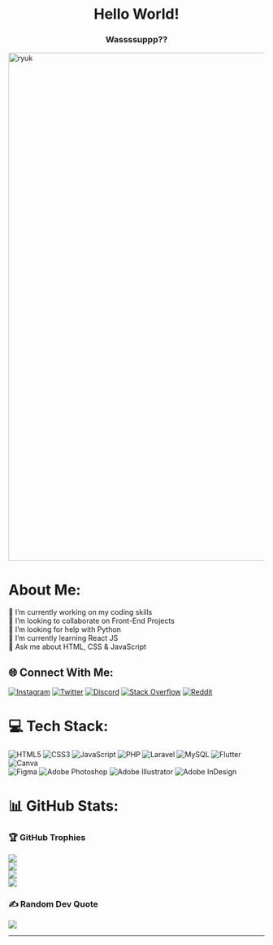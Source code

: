 <h1 align="center">Hello World!</h1>
<h3 align="center" width="800" height="500">Wassssuppp??</h3>
<img align="center" width="1000"alt="ryuk" src="https://media.tenor.com/4J0BMJUnB1MAAAAC/ryuk-death-note.gif"></img>

<!-- ![snake gif](https://github.com/manogya69/manogya69/blob/output/github-contribution-grid-snake.gif) -->

#  About Me:
🔭 I’m currently working on my coding skills<br>👯 I’m looking to collaborate on Front-End Projects<br>🤝 I’m looking for help with Python<br>🌱 I’m currently learning React JS<br>💬 Ask me about HTML, CSS & JavaScript<br>


## 🌐 Connect With Me:
<!-- [![Facebook](https://img.shields.io/badge/Facebook-%231877F2.svg?logo=Facebook&logoColor=white)](https://facebook.com/manogyamanandhar)  -->
[![Instagram](https://img.shields.io/badge/Instagram-%23E4405F.svg?logo=Instagram&logoColor=white)](https://instagram.com/_manogya) 
[![Twitter](https://img.shields.io/badge/Twitter-%231DA1F2.svg?logo=Twitter&logoColor=white)](https://twitter.com/manogya69) 
[![Discord](https://img.shields.io/badge/Discord-%237289DA.svg?logo=discord&logoColor=white)](https://discord.gg/https://discord.gg/sMcbu9qD)
[![Stack Overflow](https://img.shields.io/badge/-Stackoverflow-FE7A16?logo=stack-overflow&logoColor=white)](https://stackoverflow.com/users/ManogyaManandhar)
[![Reddit](https://img.shields.io/badge/Reddit-%23FF4500.svg?logo=Reddit&logoColor=white)](https://reddit.com/user/New_Ebb_4779) 

# 💻 Tech Stack:
![HTML5](https://img.shields.io/badge/html5-%23E34F26.svg?style=for-the-badge&logo=html5&logoColor=white) 
![CSS3](https://img.shields.io/badge/css3-%231572B6.svg?style=for-the-badge&logo=css3&logoColor=white)
![JavaScript](https://img.shields.io/badge/javascript-%23323330.svg?style=for-the-badge&logo=javascript&logoColor=%23F7DF1E)
![PHP](https://img.shields.io/badge/php-%23777BB4.svg?style=for-the-badge&logo=php&logoColor=white)
![Laravel](https://img.shields.io/badge/laravel-%23FF2D20.svg?style=for-the-badge&logo=laravel&logoColor=white)
![MySQL](https://img.shields.io/badge/mysql-%2300f.svg?style=for-the-badge&logo=mysql&logoColor=white)
![Flutter](https://img.shields.io/badge/Flutter-%2302569B.svg?style=for-the-badge&logo=Flutter&logoColor=white)
![Canva](https://img.shields.io/badge/Canva-%2300C4CC.svg?style=for-the-badge&logo=Canva&logoColor=white) 	
![Figma](https://img.shields.io/badge/figma-%23F24E1E.svg?style=for-the-badge&logo=figma&logoColor=white)
![Adobe Photoshop](https://img.shields.io/badge/adobephotoshop-%2331A8FF.svg?style=for-the-badge&logo=adobephotoshop&logoColor=white)
![Adobe Illustrator](https://img.shields.io/badge/adobeillustrator-%23FF9A00.svg?style=for-the-badge&logo=adobeillustrator&logoColor=white) 
![Adobe InDesign](https://img.shields.io/badge/Adobe%20InDesign-49021F?style=for-the-badge&logo=adobeindesign&logoColor=white) 

# 📊 GitHub Stats:
### 🏆 GitHub Trophies
![](https://github-profile-trophy.vercel.app/?username=manogya69&theme=matrix&no-frame=false&no-bg=true&margin-w=4)<br/>
![](https://github-readme-streak-stats.herokuapp.com/?user=manogya69&theme=blue-green&hide_border=false)<br/>
![](https://github-readme-stats.vercel.app/api?username=manogya69&theme=blue-green&hide_border=false&include_all_commits=true&count_private=true)<br/>
![](https://github-readme-stats.vercel.app/api/top-langs/?username=manogya69&theme=blue-green&hide_border=false&include_all_commits=true&count_private=true&layout=compact)


<!-- ## 🏆 GitHub Trophies
![](https://github-profile-trophy.vercel.app/?username=manogya69&theme=matrix&no-frame=true&no-bg=false&margin-w=4) -->

### ✍️ Random Dev Quote
![](https://quotes-github-readme.vercel.app/api?type=horizontal&theme=dark)

---


<!-- Proudly created with GPRM ( https://gprm.itsvg.in ) -->
